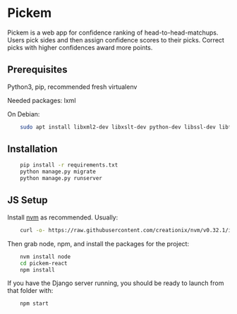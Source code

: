 Pickem
==========

Pickem is a web app for confidence ranking of head-to-head-matchups. Users pick sides and then assign confidence scores to their picks. Correct picks with higher confidences award more points.

Prerequisites
-------------
Python3, pip, recommended fresh virtualenv

Needed packages: lxml

On Debian:
```sh
    sudo apt install libxml2-dev libxslt-dev python-dev libssl-dev libffi-dev
```

Installation
------------

```sh
    pip install -r requirements.txt
    python manage.py migrate
    python manage.py runserver
```

JS Setup
--------

Install [nvm](https://github.com/creationix/nvm) as recommended. Usually:

```sh
    curl -o- https://raw.githubusercontent.com/creationix/nvm/v0.32.1/install.sh | bash
```

Then grab node, npm, and install the packages for the project:

```sh
    nvm install node
    cd pickem-react
    npm install
```

If you have the Django server running, you should be ready to launch from that folder with:

```sh
    npm start
```
